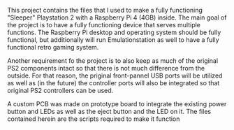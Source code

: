This project contains the files that I used to make a fully functioning "Sleeper" Playstation 2 with a Raspberry Pi 4 (4GB) inside. The main goal of the project is to have a fully functioning device that serves multiple functions. The Raspberry Pi desktop and operating system should be fully functional, but additionally will run Emulationstation as well to have a fully functional retro gaming system.

Another requirement fo the project is to also keep as much of the original PS2 components intact so that there is not much difference from the outside. For that reason, the priginal front-pannel USB ports will be utilized as well as (in the future) the controller ports will also be integrated so that original PS2 controllers can be used.

A custom PCB was made on prototype board to integrate the existing power button and LEDs as well as the eject button and the LED on it. The files contained herein are the scripts required to make it function
